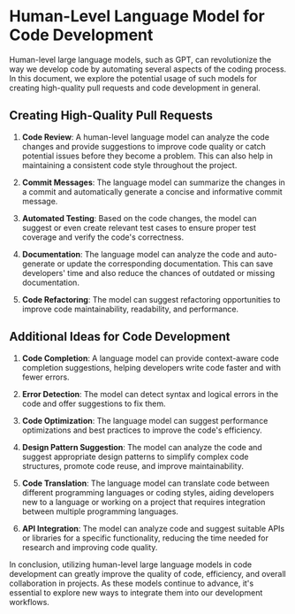 
# Human-Level Language Model for Code Development

Human-level large language models, such as GPT, can revolutionize the way we develop code by automating several aspects of the coding process. In this document, we explore the potential usage of such models for creating high-quality pull requests and code development in general.

## Creating High-Quality Pull Requests

1. **Code Review**: A human-level language model can analyze the code changes and provide suggestions to improve code quality or catch potential issues before they become a problem. This can also help in maintaining a consistent code style throughout the project.

2. **Commit Messages**: The language model can summarize the changes in a commit and automatically generate a concise and informative commit message.

3. **Automated Testing**: Based on the code changes, the model can suggest or even create relevant test cases to ensure proper test coverage and verify the code's correctness.

4. **Documentation**: The language model can analyze the code and auto-generate or update the corresponding documentation. This can save developers' time and also reduce the chances of outdated or missing documentation.

5. **Code Refactoring**: The model can suggest refactoring opportunities to improve code maintainability, readability, and performance.

## Additional Ideas for Code Development

1. **Code Completion**: A language model can provide context-aware code completion suggestions, helping developers write code faster and with fewer errors.

2. **Error Detection**: The model can detect syntax and logical errors in the code and offer suggestions to fix them.

3. **Code Optimization**: The language model can suggest performance optimizations and best practices to improve the code's efficiency.

4. **Design Pattern Suggestion**: The model can analyze the code and suggest appropriate design patterns to simplify complex code structures, promote code reuse, and improve maintainability.

5. **Code Translation**: The language model can translate code between different programming languages or coding styles, aiding developers new to a language or working on a project that requires integration between multiple programming languages.

6. **API Integration**: The model can analyze code and suggest suitable APIs or libraries for a specific functionality, reducing the time needed for research and improving code quality.

In conclusion, utilizing human-level large language models in code development can greatly improve the quality of code, efficiency, and overall collaboration in projects. As these models continue to advance, it's essential to explore new ways to integrate them into our development workflows.
